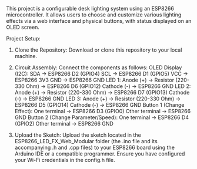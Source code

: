 This project is a configurable desk lighting system using an ESP8266 microcontroller.
It allows users to choose and customize various lighting effects via a web interface and physical buttons,
with status displayed on an OLED screen.

Project Setup:
1)  Clone the Repository:
Download or clone this repository to your local machine.

2) Circuit Assembly:
Connect the components as follows:
OLED Display (I2C):
SDA -> ESP8266 D2 (GPIO4)
SCL -> ESP8266 D1 (GPIO5)
VCC -> ESP8266 3V3
GND -> ESP8266 GND
LED 1:
Anode (+) -> Resistor (220-330 Ohm) -> ESP8266 D6 (GPIO12)
Cathode (-) -> ESP8266 GND
LED 2:
Anode (+) -> Resistor (220-330 Ohm) -> ESP8266 D7 (GPIO13)
Cathode (-) -> ESP8266 GND
LED 3:
Anode (+) -> Resistor (220-330 Ohm) -> ESP8266 D5 (GPIO14)
Cathode (-) -> ESP8266 GND
Button 1 (Change Effect):
One terminal -> ESP8266 D3 (GPIO0)
Other terminal -> ESP8266 GND
Button 2 (Change Parameter/Speed):
One terminal -> ESP8266 D4 (GPIO2)
Other terminal -> ESP8266 GND

3) Upload the Sketch:
Upload the sketch located in the ESP8266_LED_FX_Web_Modular folder (the .ino file and its accompanying .h and .cpp files)
to your ESP8266 board using the Arduino IDE or a compatible programmer. Ensure you have configured your Wi-Fi credentials in the config.h file.

